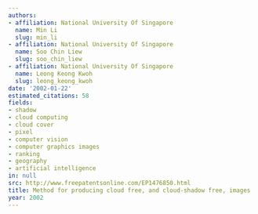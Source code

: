 ```yaml
---
authors:
- affiliation: National University Of Singapore
  name: Min Li
  slug: min_li
- affiliation: National University Of Singapore
  name: Soo Chin Liew
  slug: soo_chin_liew
- affiliation: National University Of Singapore
  name: Leong Keong Kwoh
  slug: leong_keong_kwoh
date: '2002-01-22'
estimated_citations: 58
fields:
- shadow
- cloud computing
- cloud cover
- pixel
- computer vision
- computer graphics images
- ranking
- geography
- artificial intelligence
in: null
src: http://www.freepatentsonline.com/EP1476850.html
title: Method for producing cloud free, and cloud-shadow free, images
year: 2002
---
```


